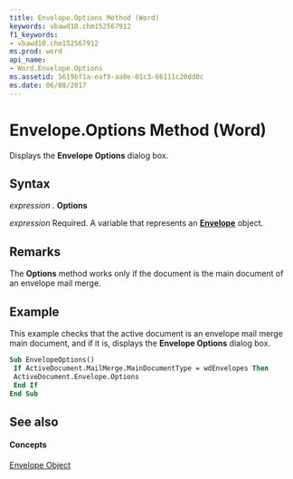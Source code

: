 ```yaml
---
title: Envelope.Options Method (Word)
keywords: vbawd10.chm152567912
f1_keywords:
- vbawd10.chm152567912
ms.prod: word
api_name:
- Word.Envelope.Options
ms.assetid: 5619bf1a-eaf9-aa0e-01c3-66111c20dd0c
ms.date: 06/08/2017
---
```



# Envelope.Options Method (Word)

Displays the **Envelope Options** dialog box.


## Syntax

 _expression_ . **Options**

 _expression_ Required. A variable that represents an **[Envelope](envelope-object-word.md)** object.


## Remarks

The **Options** method works only if the document is the main document of an envelope mail merge.


## Example

This example checks that the active document is an envelope mail merge main document, and if it is, displays the **Envelope Options** dialog box.


```vb
Sub EnvelopeOptions() 
 If ActiveDocument.MailMerge.MainDocumentType = wdEnvelopes Then 
 ActiveDocument.Envelope.Options 
 End If 
End Sub
```


## See also


#### Concepts


[Envelope Object](envelope-object-word.md)

